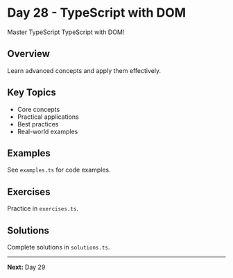 # Day 28 - TypeScript with DOM

Master TypeScript TypeScript with DOM!

## Overview

Learn advanced concepts and apply them effectively.

## Key Topics

- Core concepts
- Practical applications
- Best practices
- Real-world examples

## Examples

See `examples.ts` for code examples.

## Exercises

Practice in `exercises.ts`.

## Solutions

Complete solutions in `solutions.ts`.

---

**Next:** Day 29
